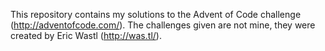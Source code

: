 This repository contains my solutions to the Advent of Code challenge (http://adventofcode.com/). The challenges given are not mine, they were created by Eric Wastl (http://was.tl/).
